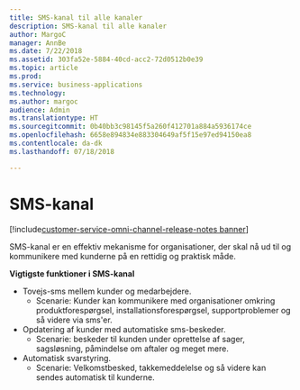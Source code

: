 ```yaml
---
title: SMS-kanal til alle kanaler
description: SMS-kanal til alle kanaler
author: MargoC
manager: AnnBe
ms.date: 7/22/2018
ms.assetid: 303fa52e-5884-40cd-acc2-72d0512b0e39
ms.topic: article
ms.prod: 
ms.service: business-applications
ms.technology: 
ms.author: margoc
audience: Admin
ms.translationtype: HT
ms.sourcegitcommit: 0b40bb3c98145f5a260f412701a884a5936174ce
ms.openlocfilehash: 6658e894834e883304649af5f15e97ed94150ea8
ms.contentlocale: da-dk
ms.lasthandoff: 07/18/2018

---
```


#  <a name="sms-channel"></a>SMS-kanal

[!include[customer-service-omni-channel-release-notes banner](../../includes/customer-service-omni-channel-release-notes.md)]



SMS-kanal er en effektiv mekanisme for organisationer, der skal nå ud til og kommunikere med kunderne på en rettidig og praktisk måde.

**Vigtigste funktioner i SMS-kanal**

-   Tovejs-sms mellem kunder og medarbejdere.
    -   Scenarie: Kunder kan kommunikere med organisationer omkring produktforespørgsel, installationsforespørgsel, supportproblemer og så videre via sms'er.
-   Opdatering af kunder med automatiske sms-beskeder.
    -   Scenarie: beskeder til kunden under oprettelse af sager, sagsløsning, påmindelse om aftaler og meget mere.
-   Automatisk svarstyring.
    -   Scenarie: Velkomstbesked, takkemeddelelse og så videre kan sendes automatisk til kunderne.





